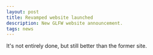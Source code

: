 ```yaml
---
layout: post
title: Revamped website launched
description: New GLFW website announcement.
tags: news
---
```


It's not entirely done, but still better than the former site.
